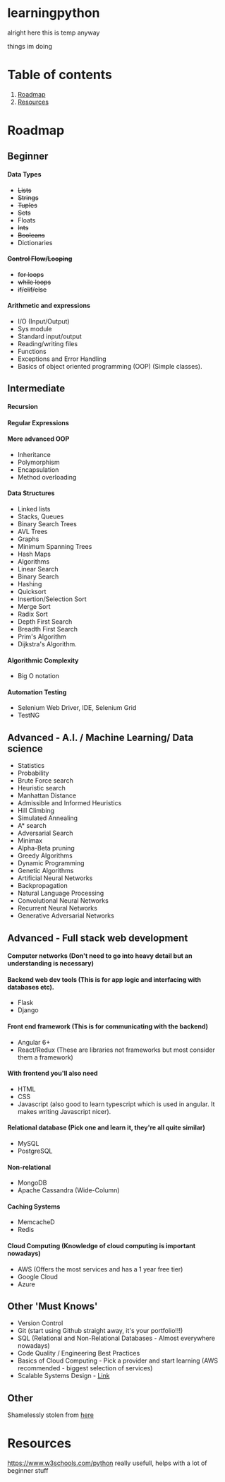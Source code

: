 # learningpython
alright here this is temp anyway

things im doing
# Table of contents
1. [Roadmap](#roadmap)
2. [Resources](#resources)

# Roadmap

## Beginner

#### Data Types
- ~~Lists~~
- ~~Strings~~
- ~~Tuples~~
- ~~Sets~~
- Floats
- ~~Ints~~
- ~~Booleans~~
- Dictionaries

#### ~~Control Flow/Looping~~

- ~~for loops~~
- ~~while loops~~
- ~~if/elif/else~~

#### Arithmetic and expressions

- I/O (Input/Output) 
- Sys module
- Standard input/output
- Reading/writing files
- Functions
- Exceptions and Error Handling
- Basics of object oriented programming (OOP) (Simple classes).

## Intermediate

#### Recursion

#### Regular Expressions

#### More advanced OOP

- Inheritance
- Polymorphism
- Encapsulation
- Method overloading

#### Data Structures

- Linked lists
- Stacks, Queues
- Binary Search Trees
- AVL Trees
- Graphs
- Minimum Spanning Trees
- Hash Maps
- Algorithms
- Linear Search
- Binary Search
- Hashing
- Quicksort
- Insertion/Selection Sort
- Merge Sort
- Radix Sort
- Depth First Search
- Breadth First Search
- Prim's Algorithm
- Dijkstra's Algorithm.

#### Algorithmic Complexity

- Big O notation

#### Automation Testing

- Selenium Web Driver, IDE, Selenium Grid
- TestNG

## Advanced - A.I. / Machine Learning/ Data science

- Statistics
- Probability
- Brute Force search
- Heuristic search
- Manhattan Distance
- Admissible and Informed Heuristics
- Hill Climbing
- Simulated Annealing
- A* search
- Adversarial Search
- Minimax
- Alpha-Beta pruning
- Greedy Algorithms
- Dynamic Programming
- Genetic Algorithms
- Artificial Neural Networks
- Backpropagation
- Natural Language Processing
- Convolutional Neural Networks
- Recurrent Neural Networks
- Generative Adversarial Networks

## Advanced - Full stack web development

#### Computer networks (Don't need to go into heavy detail but an understanding is necessary)

#### Backend web dev tools (This is for app logic and interfacing with databases etc).

- Flask
- Django

#### Front end framework (This is for communicating with the backend)

- Angular 6+
- React/Redux (These are libraries not frameworks but most consider them a framework)

#### With frontend you'll also need

- HTML
- CSS
- Javascript (also good to learn typescript which is used in angular. It makes writing Javascript nicer).

#### Relational database (Pick one and learn it, they're all quite similar)

- MySQL
- PostgreSQL

#### Non-relational

- MongoDB
- Apache Cassandra (Wide-Column)

#### Caching Systems

- MemcacheD
- Redis

#### Cloud Computing (Knowledge of cloud computing is important nowadays)

- AWS (Offers the most services and has a 1 year free tier)
- Google Cloud
- Azure

## Other 'Must Knows'

- Version Control
- Git (start using Github straight away, it's your portfolio!!!)
- SQL (Relational and Non-Relational Databases - Almost everywhere nowadays)
- Code Quality / Engineering Best Practices
- Basics of Cloud Computing - Pick a provider and start learning (AWS recommended - biggest selection of services)
- Scalable Systems Design - [Link](https://github.com/donnemartin/system-design-primer)


## Other

Shamelessly stolen from [here](https://www.slitherintopython.com/blog/posts/ultimate-python-roadmap-2020.html)

# Resources

https://www.w3schools.com/python really usefull, helps with a lot of beginner stuff

